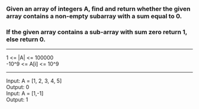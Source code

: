 ### Given an array of integers A, find and return whether the given array contains a non-empty subarray with a sum equal to 0.

### If the given array contains a sub-array with sum zero return 1, else return 0.

<hr>
1 <= |A| <= 100000
<br>
-10^9 <= A[i] <= 10^9
<hr>
Input:  A = [1, 2, 3, 4, 5]<br>
Output: 0<br>
Input: A = [1,-1]<br>
Output: 1
